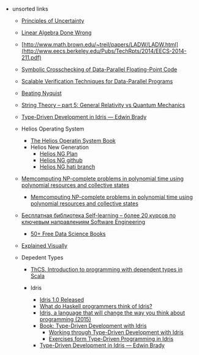 + unsorted links
    + [Principles of Uncertainty](http://uncertainty.stat.cmu.edu/wp-content/uploads/2011/05/principles-of-uncertainty.pdf)
    + [Linear Algebra Done Wrong](http://www.math.brown.edu/~treil/papers/LADW/LADW.html)
    + [http://www.math.brown.edu/~treil/papers/LADW/LADW.html](http://www.eecs.berkeley.edu/Pubs/TechRpts/2014/EECS-2014-211.pdf)
    + [Symbolic Crosschecking of Data-Parallel Floating-Point Code](http://www.pcc.me.uk/~peter/acad/tse14.pdf)
    + [Scalable Verification Techniques for Data-Parallel Programs](http://www.doc.ic.ac.uk/~nyc04/thesis.pdf)
    + [Beating Nyquist](https://github.com/jakevdp/nyquist/blob/master/Nyquist.ipynb)

    + [String Theory – part 5: General Relativity vs Quantum Mechanics](https://societyofmodernastronomy.wordpress.com/2015/10/27/string-theory-part-5-general-relativity-vs-quantum-mechanics/)

    + [Type-Driven Development in Idris — Edwin Brady](https://www.youtube.com/watch?v=X36ye-1x_HQ)

    + Helios Operating System
        + [The Helios Operatin System Book](http://www.transputer.net/hbooks/techref/hbk.pdf)
        + Helios New Generation
            + [Helios NG Plan](http://www.geekdot.com/helios-ng/)
            + [Helios NG github](https://github.com/axelmuhr/Helios-NG)
            + [Helios NG hati branch](https://github.com/axelmuhr/Helios-NG/tree/hati)

    + [Memcomputing NP-complete problems in polynomial time using polynomial resources and collective states](http://advances.sciencemag.org/content/1/6/e1500031.full)
        + [Memcomputing NP-complete problems in polynomial time using polynomial resources and collective states](http://www.researchgate.net/publication/268524981_Memcomputing_NP-complete_problems_in_polynomial_time_using_polynomial_resources_and_collective_states)

    + [Бесплатная библиотека Self-learning – более 20 курсов по ключевым направлениям Software Engineering](http://habrahabr.ru/company/luxoft/blog/265339/)
        + [50+ Free Data Science Books](http://www.datasciencecentral.com/profiles/blogs/50-free-data-science-books?xg_source=activity)

    + [Explained Visually](http://setosa.io/ev/)


    + Depedent Types
        + [ThCS. Introduction to programming with dependent types in Scala](https://stepik.org/course/ThCS-Introduction-to-programming-with-dependent-types-in-Scala-2294/)

        + Idris
            + [Idris 1.0 Released](https://www.idris-lang.org/idris-1-0-released/)
            + [What do Haskell programmers think of Idris?](https://www.quora.com/What-do-Haskell-programmers-think-of-Idris)
            + [Idris, a language that will change the way you think about programming (2015)](https://news.ycombinator.com/item?id=10850205)
            + [Book: Type-Driven Development with Idris](https://www.manning.com/books/type-driven-development-with-idris)
                + [Working through Type-Driven Development with Idris](https://github.com/steshaw/tdd-with-idris)
                + [Exercises form Type-Driven Programming in Idris](https://github.com/gbasler/idris-book)
            + [Type-Driven Development in Idris — Edwin Brady](https://www.youtube.com/watch?v=X36ye-1x_HQ)
